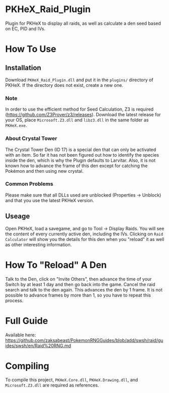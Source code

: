 # PKHeX_Raid_Plugin
Plugin for PKHeX to display all raids, as well as calculate a den seed based on EC, PID and IVs. 

# How To Use
## Installation
Download ``PKHeX_Raid_Plugin.dll`` and put it in the ``plugins/`` directory of PKHeX. If the directory does not exist, create a new one.

### Note
In order to use the efficient method for Seed Calculation, Z3 is required (https://github.com/Z3Prover/z3/releases). Download the latest release for your OS, place ``Microsoft.Z3.dll`` and ``libz3.dll`` in the same folder as ``PKHeX.exe``.

### About Crystal Tower 
The Crystal Tower Den (ID 17) is a special den that can only be activated with an item. So far it has not been figured out how to identify the species inside the den, which is why the Plugin defaults to Larvitar. Also, it is not known how to advance the frame of this den except for catching the Pokémon and then using new crystal.

### Common Problems
Please make sure that all DLLs used are unblocked (Properties -> Unblock) and that you use the latest PKHeX version.

## Useage
Open PKHeX, load a savegame, and go to Tool -> Display Raids. You will see the content of every currently active den, including the IVs. Clicking on ``Raid Calculator`` will show you the details for this den when you "reload" it as well as other interesting information.

# How To "Reload" A Den
Talk to the Den, click on "Invite Others", then advance the time of your Switch by at least 1 day and then go back into the game. Cancel the raid search and talk to the den again. This advances the den by 1 frame. It is not possible to advance frames by more than 1, so you have to repeat this process.

# Full Guide
Available here: https://github.com/zaksabeast/PokemonRNGGuides/blob/add/swsh/raid/guides/swsh/en/Raid%20RNG.md

# Compiling
To compile this project, ``PKHeX.Core.dll``, ``PKHeX.Drawing.dll``, and ``Microsoft.Z3.dll`` are required as references.
